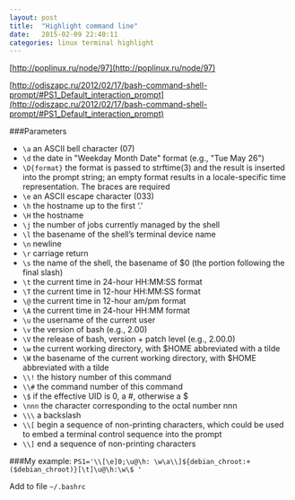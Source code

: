 ```yaml
---
layout: post
title:  "Highlight command line"
date:   2015-02-09 22:40:11
categories: linux terminal highlight
---
```


[http://poplinux.ru/node/97](http://poplinux.ru/node/97)

[http://odiszapc.ru/2012/02/17/bash-command-shell-prompt/#PS1_Default_interaction_prompt](http://odiszapc.ru/2012/02/17/bash-command-shell-prompt/#PS1_Default_interaction_prompt)

###Parameters
- `\a`     an ASCII bell character (07)
- `\d`     the date in "Weekday Month Date" format (e.g., "Tue May 26")
- `\D{format}`     the format is passed to strftime(3) and the result is inserted into the prompt string; an empty format results in a locale-specific time representation. The braces are required
- `\e`     an ASCII escape character (033)
- `\h`     the hostname up to the first ‘.’
- `\H`     the hostname
- `\j`     the number of jobs currently managed by the shell
- `\l`     the basename of the shell’s terminal device name
- `\n`     newline
- `\r`     carriage return
- `\s`     the name of the shell, the basename of $0 (the portion following the final slash)
- `\t`     the current time in 24-hour HH:MM:SS format
- `\T`     the current time in 12-hour HH:MM:SS format
- `\@`     the current time in 12-hour am/pm format
- `\A`     the current time in 24-hour HH:MM format
- `\u`     the username of the current user
- `\v`     the version of bash (e.g., 2.00)
- `\V`     the release of bash, version + patch level (e.g., 2.00.0)
- `\w`     the current working directory, with $HOME abbreviated with a tilde
- `\W`     the basename of the current working directory, with $HOME abbreviated with a tilde
- `\\!`     the history number of this command
- `\\#`     the command number of this command
- `\$`     if the effective UID is 0, a #, otherwise a $
- `\nnn`     the character corresponding to the octal number nnn
- `\\\`     a backslash
- `\\[`     begin a sequence of non-printing characters, which could be used to embed a terminal control sequence into the prompt
- `\\]`     end a sequence of non-printing characters


###My example:
`PS1='\\[\e]0;\u@\h: \w\a\\]${debian_chroot:+($debian_chroot)}[\t]\u@\h:\w\$ '`

Add to file `~/.bashrc`